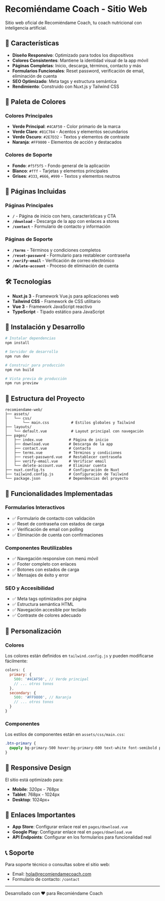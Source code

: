 # Recomiéndame Coach - Sitio Web

Sitio web oficial de Recomiéndame Coach, tu coach nutricional con inteligencia artificial.

## 🚀 Características

- **Diseño Responsivo**: Optimizado para todos los dispositivos
- **Colores Consistentes**: Mantiene la identidad visual de la app móvil
- **Páginas Completas**: Inicio, descarga, términos, contacto y más
- **Formularios Funcionales**: Reset password, verificación de email, eliminación de cuenta
- **SEO Optimizado**: Meta tags y estructura semántica
- **Rendimiento**: Construido con Nuxt.js y Tailwind CSS

## 🎨 Paleta de Colores

### Colores Principales
- **Verde Principal**: `#4CAF50` - Color primario de la marca
- **Verde Claro**: `#81C784` - Acentos y elementos secundarios  
- **Verde Oscuro**: `#2E7D32` - Textos y elementos de contraste
- **Naranja**: `#FF9800` - Elementos de acción y destacados

### Colores de Soporte
- **Fondo**: `#f5f5f5` - Fondo general de la aplicación
- **Blanco**: `#fff` - Tarjetas y elementos principales
- **Grises**: `#333`, `#666`, `#999` - Textos y elementos neutros

## 📱 Páginas Incluidas

### Páginas Principales
- **`/`** - Página de inicio con hero, características y CTA
- **`/download`** - Descarga de la app con enlaces a stores
- **`/contact`** - Formulario de contacto y información

### Páginas de Soporte
- **`/terms`** - Términos y condiciones completos
- **`/reset-password`** - Formulario para restablecer contraseña
- **`/verify-email`** - Verificación de correo electrónico
- **`/delete-account`** - Proceso de eliminación de cuenta

## 🛠 Tecnologías

- **Nuxt.js 3** - Framework Vue.js para aplicaciones web
- **Tailwind CSS** - Framework de CSS utilitario
- **Vue 3** - Framework JavaScript reactivo
- **TypeScript** - Tipado estático para JavaScript

## 🚀 Instalación y Desarrollo

```bash
# Instalar dependencias
npm install

# Servidor de desarrollo
npm run dev

# Construir para producción
npm run build

# Vista previa de producción
npm run preview
```

## 📁 Estructura del Proyecto

```
recomiendame-web/
├── assets/
│   └── css/
│       └── main.css          # Estilos globales y Tailwind
├── layouts/
│   └── default.vue           # Layout principal con navegación
├── pages/
│   ├── index.vue            # Página de inicio
│   ├── download.vue         # Descarga de la app
│   ├── contact.vue          # Contacto
│   ├── terms.vue            # Términos y condiciones
│   ├── reset-password.vue   # Restablecer contraseña
│   ├── verify-email.vue     # Verificar email
│   └── delete-account.vue   # Eliminar cuenta
├── nuxt.config.ts           # Configuración de Nuxt
├── tailwind.config.js       # Configuración de Tailwind
└── package.json             # Dependencias del proyecto
```

## 🎯 Funcionalidades Implementadas

### Formularios Interactivos
- ✅ Formulario de contacto con validación
- ✅ Reset de contraseña con estados de carga
- ✅ Verificación de email con polling
- ✅ Eliminación de cuenta con confirmaciones

### Componentes Reutilizables
- ✅ Navegación responsive con menú móvil
- ✅ Footer completo con enlaces
- ✅ Botones con estados de carga
- ✅ Mensajes de éxito y error

### SEO y Accesibilidad
- ✅ Meta tags optimizados por página
- ✅ Estructura semántica HTML
- ✅ Navegación accesible por teclado
- ✅ Contraste de colores adecuado

## 🔧 Personalización

### Colores
Los colores están definidos en `tailwind.config.js` y pueden modificarse fácilmente:

```javascript
colors: {
  primary: {
    500: '#4CAF50', // Verde principal
    // ... otros tonos
  },
  secondary: {
    500: '#FF9800', // Naranja
    // ... otros tonos
  }
}
```

### Componentes
Los estilos de componentes están en `assets/css/main.css`:

```css
.btn-primary {
  @apply bg-primary-500 hover:bg-primary-600 text-white font-semibold py-3 px-6 rounded-2xl transition-all duration-200 shadow-soft hover:shadow-medium;
}
```

## 📱 Responsive Design

El sitio está optimizado para:
- **Mobile**: 320px - 768px
- **Tablet**: 768px - 1024px  
- **Desktop**: 1024px+

## 🔗 Enlaces Importantes

- **App Store**: Configurar enlace real en `pages/download.vue`
- **Google Play**: Configurar enlace real en `pages/download.vue`
- **API Endpoints**: Configurar en los formularios para funcionalidad real

## 📞 Soporte

Para soporte técnico o consultas sobre el sitio web:
- Email: hola@recomiendamecoach.com
- Formulario de contacto: `/contact`

---

Desarrollado con ❤️ para Recomiéndame Coach